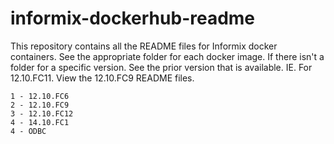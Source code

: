 # informix-dockerhub-readme

This repository contains all the README files for Informix docker containers.  See the appropriate folder for each docker image.  If there isn't a folder for a specific version.  See the prior version that is available.  IE.  For 12.10.FC11.  View the 12.10.FC9 README files.


```shell
1 - 12.10.FC6
2 - 12.10.FC9
3 - 12.10.FC12
4 - 14.10.FC1
4 - ODBC
```

